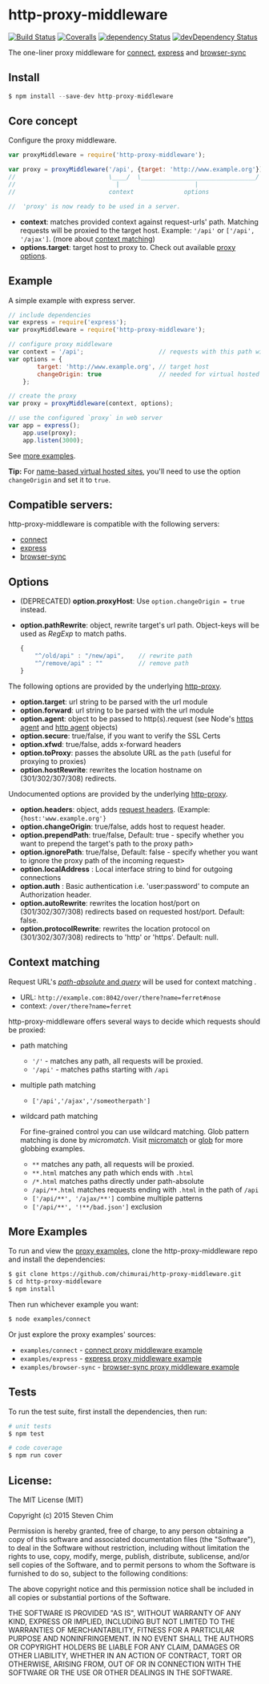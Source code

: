 # http-proxy-middleware
[![Build Status](https://img.shields.io/travis/chimurai/http-proxy-middleware/master.svg?style=flat-square)](https://travis-ci.org/chimurai/http-proxy-middleware)
[![Coveralls](https://img.shields.io/coveralls/chimurai/http-proxy-middleware.svg?style=flat-square)](https://coveralls.io/r/chimurai/http-proxy-middleware)
[![dependency Status](https://img.shields.io/david/chimurai/http-proxy-middleware.svg?style=flat-square)](https://david-dm.org/chimurai/http-proxy-middleware#info=devDependencies)
[![devDependency Status](https://img.shields.io/david/dev/chimurai/http-proxy-middleware.svg?style=flat-square)](https://david-dm.org/chimurai/http-proxy-middleware#info=devDependencies)

The one-liner proxy middleware for [connect](https://github.com/senchalabs/connect), [express](https://github.com/strongloop/express) and [browser-sync](https://github.com/BrowserSync/browser-sync)

## Install
```javascript
$ npm install --save-dev http-proxy-middleware
```

## Core concept
Configure the proxy middleware.
```javascript
var proxyMiddleware = require('http-proxy-middleware');

var proxy = proxyMiddleware('/api', {target: 'http://www.example.org'});
//                          \____/  \________________________________/
//                            |                     |
//                          context              options

//  'proxy' is now ready to be used in a server.

```
* **context**: matches provided context against request-urls' path.
    Matching requests will be proxied to the target host.
    Example: `'/api'` or `['/api', '/ajax']`. (more about [context matching](#context-matching))
* **options.target**: target host to proxy to.
    Check out available [proxy options](#options).



## Example
A simple example with express server.
```javascript
// include dependencies
var express = require('express');
var proxyMiddleware = require('http-proxy-middleware');

// configure proxy middleware
var context = '/api';                     // requests with this path will be proxied
var options = {
        target: 'http://www.example.org', // target host
        changeOrigin: true                // needed for virtual hosted sites
    };

// create the proxy
var proxy = proxyMiddleware(context, options);

// use the configured `proxy` in web server
var app = express();
    app.use(proxy);
    app.listen(3000);
```

See [more examples](#more-examples).

**Tip:** For [name-based virtual hosted sites](http://en.wikipedia.org/wiki/Virtual_hosting#Name-based), you'll need to use the option `changeOrigin` and set it to `true`.

## Compatible servers:
http-proxy-middleware is compatible with the following servers:
* [connect](https://www.npmjs.com/package/connect)
* [express](https://www.npmjs.com/package/express)
* [browser-sync](https://www.npmjs.com/package/browser-sync)


## Options

* (DEPRECATED) **option.proxyHost**: Use `option.changeOrigin = true` instead.
*  **option.pathRewrite**: object, rewrite target's url path. Object-keys will be used as _RegExp_ to match paths.

    ```javascript
    {
        "^/old/api" : "/new/api",    // rewrite path
        "^/remove/api" : ""          // remove path
    }
    ```

The following options are provided by the underlying [http-proxy](https://www.npmjs.com/package/http-proxy).
 *  **option.target**: url string to be parsed with the url module
 *  **option.forward**: url string to be parsed with the url module
 *  **option.agent**: object to be passed to http(s).request (see Node's [https agent](http://nodejs.org/api/https.html#https_class_https_agent) and [http agent](http://nodejs.org/api/http.html#http_class_http_agent) objects)
 *  **option.secure**: true/false, if you want to verify the SSL Certs
 *  **option.xfwd**: true/false, adds x-forward headers
 *  **option.toProxy**: passes the absolute URL as the `path` (useful for proxying to proxies)
 *  **option.hostRewrite**: rewrites the location hostname on (301/302/307/308) redirects.

Undocumented options are provided by the underlying [http-proxy](https://github.com/nodejitsu/node-http-proxy/blob/master/lib/http-proxy.js#L32).
 *  **option.headers**: object, adds [request headers](https://en.wikipedia.org/wiki/List_of_HTTP_header_fields#Request_fields). (Example: `{host:'www.example.org'}`
 *  **option.changeOrigin**: true/false, adds host to request header.
 *  **option.prependPath**: true/false, Default: true - specify whether you want to prepend the target's path to the proxy path>
 *  **option.ignorePath**: true/false, Default: false - specify whether you want to ignore the proxy path of the incoming request>
 *  **option.localAddress** : Local interface string to bind for outgoing connections
 *  **option.auth** : Basic authentication i.e. 'user:password' to compute an Authorization header.
 *  **option.autoRewrite**: rewrites the location host/port on (301/302/307/308) redirects based on requested host/port. Default: false.
 *  **option.protocolRewrite**: rewrites the location protocol on (301/302/307/308) redirects to 'http' or 'https'. Default: null.


## Context matching
Request URL's [ _path-absolute_ and _query_](https://tools.ietf.org/html/rfc3986#section-3) will be used for context matching .

* URL: `http://example.com:8042/over/there?name=ferret#nose`
* context: `/over/there?name=ferret`

http-proxy-middleware offers several ways to decide which requests should be proxied:
* path matching
  * `'/'` - matches any path, all requests will be proxied.
  * `'/api'` - matches paths starting with `/api`
* multiple path matching
  * `['/api','/ajax','/someotherpath']`
* wildcard path matching

  For fine-grained control you can use wildcard matching. Glob pattern matching is done by _micromatch_. Visit [micromatch](https://www.npmjs.com/package/micromatch) or [glob](https://www.npmjs.com/package/glob) for more globbing examples.
  * `**` matches any path, all requests will be proxied.
  * `**.html` matches any path which ends with `.html`
  * `/*.html` matches paths directly under path-absolute
  * `/api/**.html` matches requests ending with `.html` in the path of `/api`
  * `['/api/**', '/ajax/**']` combine multiple patterns
  * `['/api/**', '!**/bad.json']` exclusion

## More Examples

  To run and view the [proxy examples](https://github.com/chimurai/http-proxy-middleware/tree/master/examples), clone the http-proxy-middleware repo and install the dependencies:

```bash
$ git clone https://github.com/chimurai/http-proxy-middleware.git
$ cd http-proxy-middleware
$ npm install
```

  Then run whichever example you want:

```bash
$ node examples/connect
```

  Or just explore the proxy examples' sources:
 * `examples/connect` - [connect proxy middleware example](https://github.com/chimurai/http-proxy-middleware/tree/master/examples/connect)
 * `examples/express` - [express proxy middleware example](https://github.com/chimurai/http-proxy-middleware/tree/master/examples/express)
 * `examples/browser-sync` - [browser-sync proxy middleware example](https://github.com/chimurai/http-proxy-middleware/tree/master/examples/browser-sync)

## Tests

  To run the test suite, first install the dependencies, then run:

```bash
# unit tests
$ npm test

# code coverage
$ npm run cover
```


## License:
The MIT License (MIT)

Copyright (c) 2015 Steven Chim

Permission is hereby granted, free of charge, to any person obtaining a copy
of this software and associated documentation files (the "Software"), to deal
in the Software without restriction, including without limitation the rights
to use, copy, modify, merge, publish, distribute, sublicense, and/or sell
copies of the Software, and to permit persons to whom the Software is
furnished to do so, subject to the following conditions:

The above copyright notice and this permission notice shall be included in all
copies or substantial portions of the Software.

THE SOFTWARE IS PROVIDED "AS IS", WITHOUT WARRANTY OF ANY KIND, EXPRESS OR
IMPLIED, INCLUDING BUT NOT LIMITED TO THE WARRANTIES OF MERCHANTABILITY,
FITNESS FOR A PARTICULAR PURPOSE AND NONINFRINGEMENT. IN NO EVENT SHALL THE
AUTHORS OR COPYRIGHT HOLDERS BE LIABLE FOR ANY CLAIM, DAMAGES OR OTHER
LIABILITY, WHETHER IN AN ACTION OF CONTRACT, TORT OR OTHERWISE, ARISING FROM,
OUT OF OR IN CONNECTION WITH THE SOFTWARE OR THE USE OR OTHER DEALINGS IN THE
SOFTWARE.

